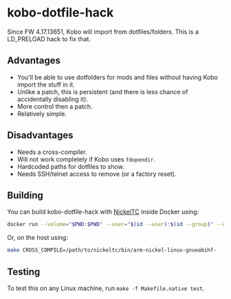 # kobo-dotfile-hack
Since FW 4.17.13651, Kobo will import from dotfiles/folders. This is a LD_PRELOAD hack to fix that.

## Advantages
- You'll be able to use dotfolders for mods and files without having Kobo import the stuff in it.
- Unlike a patch, this is persistent (and there is less chance of accidentally disabling it).
- More control then a patch.
- Relatively simple.

## Disadvantages
- Needs a cross-compiler.
- Will not work completely if Kobo uses `fdopendir`.
- Hardcoded paths for dotfiles to show.
- Needs SSH/telnet access to remove (or a factory reset).

## Building

You can build kobo-dotfile-hack with [NickelTC](https://github.com/pgaskin/NickelTC) inside Docker using:

```sh
docker run --volume="$PWD:$PWD" --user="$(id --user):$(id --group)" --workdir="$PWD" --env=HOME --entrypoint=make --rm -it ghcr.io/pgaskin/nickeltc:1.0
```

Or, on the host using:

```sh
make CROSS_COMPILE=/path/to/nickeltc/bin/arm-nickel-linux-gnueabihf-
```

## Testing
To test this on any Linux machine, run `make -f Makefile.native test`.
